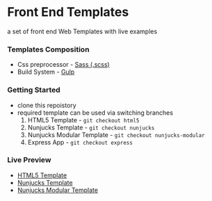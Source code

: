# Front End Templates

a set of front end Web Templates with live examples

### Templates Composition

* Css preprocessor - [Sass (.scss)](http://sass-lang.com/)
* Build System - [Gulp](http://gulpjs.com/)

### Getting Started

* clone this repoistory
* required template can be used via switching branches
    1. HTML5 Template - `git checkout html5`
    2. Nunjucks Template - `git checkout nunjucks`
    3. Nunjucks Modular Template - `git checkout nunjucks-modular`
    4. Express App - `git checkout express`
    
    
### Live Preview

* [HTML5 Template](https://siddacool.github.io/templates-front-end/html5/)
* [Nunjucks Template](https://siddacool.github.io/templates-front-end/nunjucks/)
* [Nunjucks Modular Template](https://siddacool.github.io/templates-front-end/nunjucks-modular/)